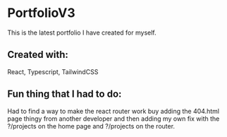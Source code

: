 # PortfolioV3

This is the latest portfolio I have created for myself.

## Created with:

React, Typescript, TailwindCSS

## Fun thing that I had to do:

Had to find a way to make the react router work buy adding the 404.html page thingy from another developer and then adding my own fix with the ?/projects on the home page and ?/projects on the router.